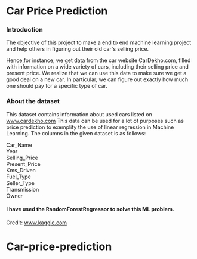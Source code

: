 # Car Price Prediction

### Introduction
The objective of this project to make a end to end machine learning project and help others in figuring out their old car's selling price.

Hence,for instance, we get data from the car website CarDekho.com, filled with information on a wide variety of cars, including their selling price and present price. We realize that we can use this data to make sure we get a good deal on a new car. In particular, we can figure out exactly how much one should pay for a specific type of car.

### About the dataset
This dataset contains information about used cars listed on www.cardekho.com This data can be used for a lot of purposes such as price prediction to exemplify the use of linear regression in Machine Learning. The columns in the given dataset is as follows:

Car_Name  
Year  
Selling_Price  
Present_Price  
Kms_Driven  
Fuel_Type  
Seller_Type  
Transmission  
Owner  

#### I have used the RandomForestRegressor to solve this ML problem.

Credit: www.kaggle.com
# Car-price-prediction
